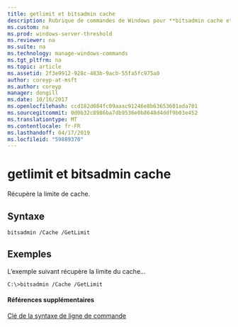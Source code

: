 ```yaml
---
title: getlimit et bitsadmin cache
description: Rubrique de commandes de Windows pour **bitsadmin cache et getlimit** -récupère la limite de cache.
ms.custom: na
ms.prod: windows-server-threshold
ms.reviewer: na
ms.suite: na
ms.technology: manage-windows-commands
ms.tgt_pltfrm: na
ms.topic: article
ms.assetid: 2f3e9912-928c-483b-9acb-55fa5fc975a0
author: coreyp-at-msft
ms.author: coreyp
manager: dongill
ms.date: 10/16/2017
ms.openlocfilehash: ccd182d084fc09aaac91246e8b63653601ada701
ms.sourcegitcommit: 0d0b32c8986ba7db9536e0b8648d4ddf9b03e452
ms.translationtype: MT
ms.contentlocale: fr-FR
ms.lasthandoff: 04/17/2019
ms.locfileid: "59889370"
---
```

# <a name="bitsadmin-cache-and-getlimit"></a>getlimit et bitsadmin cache



Récupère la limite de cache.

## <a name="syntax"></a>Syntaxe

```
bitsadmin /Cache /GetLimit 
```

## <a name="BKMK_examples"></a>Exemples

L’exemple suivant récupère la limite du cache...
```
C:\>bitsadmin /Cache /GetLimit 
```

#### <a name="additional-references"></a>Références supplémentaires

[Clé de la syntaxe de ligne de commande](command-line-syntax-key.md)